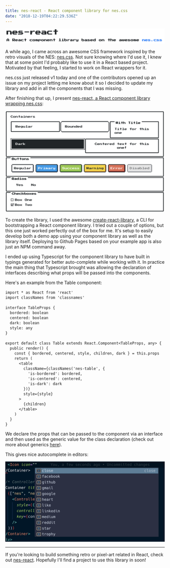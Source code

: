 ```yaml
---
title: nes-react - React component library for nes.css
date: "2018-12-19T04:22:29.536Z"
---
```


![nes-react](./nes-react.png)

A while ago, I came across an awesome CSS framework inspired by the retro visuals of the NES: [nes.css](https://github.com/nostalgic-css/NES.css). Not sure knowing where I'd use it, I knew that at some point I'd probably like to use it in a React based project. Motivated by that feeling, I started to work on React wrappers for it.

nes.css just released v1 today and one of the contributors opened up an issue on my project letting me know about it so I decided to update my library and add in all the components that I was missing.

After finishing that up, I present [nes-react, a React component library wrapping nes.css](https://github.com/bschulte/nes-react):

![nes-react-demo](./nes-react-demo.png)

To create the library, I used the awesome [create-react-library](https://github.com/transitive-bullshit/create-react-library), a CLI for bootstrapping a React component library. I tried out a couple of options, but this one just worked perfectly out of the box for me. It's setup to easily develop both a demo app using your component library as well as the library itself. Deploying to Github Pages based on your example app is also just an NPM command away.

I ended up using Typescript for the component library to have built in typings generated for better auto-complete while working with it. In practice the main thing that Typescript brought was allowing the declaration of interfaces describing what props will be passed into the components.

Here's an example from the Table component:

```tsx
import * as React from 'react'
import classNames from 'classnames'

interface TableProps {
  bordered: boolean
  centered: boolean
  dark: boolean
  style: any
}

export default class Table extends React.Component<TableProps, any> {
  public render() {
    const { bordered, centered, style, children, dark } = this.props
    return (
      <table
        className={classNames('nes-table', {
          'is-bordered': bordered,
          'is-centered': centered,
          'is-dark': dark
        })}
        style={style}
      >
        {children}
      </table>
    )
  }
}
```

We declare the props that can be passed to the component via an interface and then used as the generic value for the class declaration (check out more about generics [here](https://www.typescriptlang.org/docs/handbook/generics.html)).

This gives nice autocomplete in editors:

![nes-react-autocomplete](./nes-react-autocomplete.png)

---

If you're looking to build something retro or pixel-art related in React, check out [nes-react](https://bschulte.github.io/nes-react/). Hopefully I'll find a project to use this library in soon!
